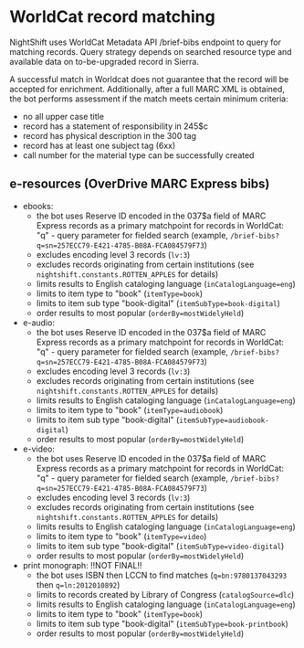 # WorldCat record matching

NightShift uses WorldCat Metadata API /brief-bibs endpoint to query for matching records. Query strategy depends on searched resource type and available data on to-be-upgraded record in Sierra.

A successful match in Worldcat does not guarantee that the record will be accepted for enrichment. Additionally, after a full MARC XML is obtained, the bot performs assessment if the match meets certain minimum criteria:
+ no all upper case title
+ record has a statement of responsibility in 245$c
+ record has physical description in the 300 tag
+ record has at least one subject tag (6xx)
+ call number for the material type can be successfully created

## e-resources (OverDrive MARC Express bibs)
+ ebooks:
    + the bot uses Reserve ID encoded in the 037$a field of MARC Express records as a primary matchpoint for records in WorldCat: "q" - query parameter for fielded search (example, `/brief-bibs?q=sn=257ECC79-E421-4785-B08A-FCA084579F73`)
    + excludes encoding level 3 records (`lv:3`)
    + excludes records originating from certain institutions (see `nightshift.constants.ROTTEN_APPLES` for details)
    + limits results to English cataloging language (`inCatalogLanguage=eng`)
    + limits to item type to "book" (`itemType=book`)
    + limits to item sub type "book-digital" (`itemSubType=book-digital`)
    + order results to most popular (`orderBy=mostWidelyHeld`)
+ e-audio:
    + the bot uses Reserve ID encoded in the 037$a field of MARC Express records as a primary matchpoint for records in WorldCat: "q" - query parameter for fielded search (example, `/brief-bibs?q=sn=257ECC79-E421-4785-B08A-FCA084579F73`)
    + excludes encoding level 3 records (`lv:3`)
    + excludes records originating from certain institutions (see `nightshift.constants.ROTTEN_APPLES` for details)
    + limits results to English cataloging language (`inCatalogLanguage=eng`)
    + limits to item type to "book" (`itemType=audiobook`)
    + limits to item sub type "book-digital" (`itemSubType=audiobook-digital`)
    + order results to most popular (`orderBy=mostWidelyHeld`)
+ e-video:
    + the bot uses Reserve ID encoded in the 037$a field of MARC Express records as a primary matchpoint for records in WorldCat: "q" - query parameter for fielded search (example, `/brief-bibs?q=sn=257ECC79-E421-4785-B08A-FCA084579F73`)
    + excludes encoding level 3 records (`lv:3`)
    + excludes records originating from certain institutions (see `nightshift.constants.ROTTEN_APPLES` for details)
    + limits results to English cataloging language (`inCatalogLanguage=eng`)
    + limits to item type to "book" (`itemType=video`)
    + limits to item sub type "book-digital" (`itemSubType=video-digital`)
    + order results to most popular (`orderBy=mostWidelyHeld`)
+ print monograph:
    !!NOT FINAL!!
    + the bot uses ISBN then LCCN to find matches (`q=bn:9780137043293` then `q=ln:2012010892`)
    + limits to records created by Library of Congress (`catalogSource=dlc`)
    + limits results to English cataloging language (`inCatalogLanguage=eng`)
    + limits to item type to "book" (`itemType=book`)
    + limits to item sub type "book-digital" (`itemSubType=book-printbook`)
    + order results to most popular (`orderBy=mostWidelyHeld`)
